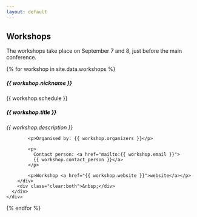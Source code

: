 ```yaml
---
layout: default
---
```



<div class="section">
  <h2>Workshops</h2>
  <p>
  The workshops take place on September 7 and 8, just before the main conference.
  </p>

  {% for workshop in site.data.workshops %}
    <div class="row">
      <div class="card-panel">
        <div class="col s12 l3">
          <h5>{{ workshop.nickname }}</h5>
          <div>
            {{ workshop.schedule }}
          </div>
        </div>
        <div class="col s12 l9">
            <h5 style="color: black">{{ workshop.title }}</h5>
            <p><i>{{ workshop.description }}</i></p>

            <p>Organised by: {{ workshop.organizers }}</p>

            <p>
              Contact person: <a href="mailto:{{ workshop.email }}">
              {{ workshop.contact_person }}</a>
            </p>

            <p>Workshop <a href="{{ workshop.website }}">website</a></p>
        </div>
        <div class="clear:both">&nbsp;</div>
      </div>
    </div>

  {% endfor %}

</div>
